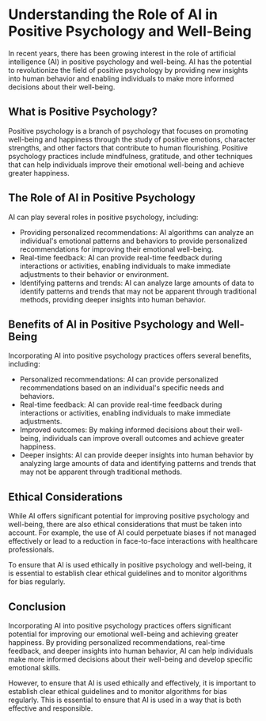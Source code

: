 Understanding the Role of AI in Positive Psychology and Well-Being
=========================================================================================================================

In recent years, there has been growing interest in the role of artificial intelligence (AI) in positive psychology and well-being. AI has the potential to revolutionize the field of positive psychology by providing new insights into human behavior and enabling individuals to make more informed decisions about their well-being.

What is Positive Psychology?
----------------------------

Positive psychology is a branch of psychology that focuses on promoting well-being and happiness through the study of positive emotions, character strengths, and other factors that contribute to human flourishing. Positive psychology practices include mindfulness, gratitude, and other techniques that can help individuals improve their emotional well-being and achieve greater happiness.

The Role of AI in Positive Psychology
-------------------------------------

AI can play several roles in positive psychology, including:

* Providing personalized recommendations: AI algorithms can analyze an individual's emotional patterns and behaviors to provide personalized recommendations for improving their emotional well-being.
* Real-time feedback: AI can provide real-time feedback during interactions or activities, enabling individuals to make immediate adjustments to their behavior or environment.
* Identifying patterns and trends: AI can analyze large amounts of data to identify patterns and trends that may not be apparent through traditional methods, providing deeper insights into human behavior.

Benefits of AI in Positive Psychology and Well-Being
----------------------------------------------------

Incorporating AI into positive psychology practices offers several benefits, including:

* Personalized recommendations: AI can provide personalized recommendations based on an individual's specific needs and behaviors.
* Real-time feedback: AI can provide real-time feedback during interactions or activities, enabling individuals to make immediate adjustments.
* Improved outcomes: By making informed decisions about their well-being, individuals can improve overall outcomes and achieve greater happiness.
* Deeper insights: AI can provide deeper insights into human behavior by analyzing large amounts of data and identifying patterns and trends that may not be apparent through traditional methods.

Ethical Considerations
----------------------

While AI offers significant potential for improving positive psychology and well-being, there are also ethical considerations that must be taken into account. For example, the use of AI could perpetuate biases if not managed effectively or lead to a reduction in face-to-face interactions with healthcare professionals.

To ensure that AI is used ethically in positive psychology and well-being, it is essential to establish clear ethical guidelines and to monitor algorithms for bias regularly.

Conclusion
----------

Incorporating AI into positive psychology practices offers significant potential for improving our emotional well-being and achieving greater happiness. By providing personalized recommendations, real-time feedback, and deeper insights into human behavior, AI can help individuals make more informed decisions about their well-being and develop specific emotional skills.

However, to ensure that AI is used ethically and effectively, it is important to establish clear ethical guidelines and to monitor algorithms for bias regularly. This is essential to ensure that AI is used in a way that is both effective and responsible.
